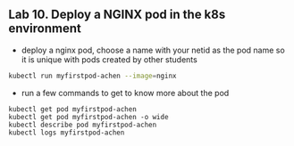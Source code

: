 ## Lab 10. Deploy a NGINX pod in the k8s environment

* deploy a nginx pod, choose a name with your netid as the pod name so it is unique with pods created by other students
```bash
kubectl run myfirstpod-achen --image=nginx
```

* run a few commands to get to know more about the pod

```
kubectl get pod myfirstpod-achen
kubectl get pod myfirstpod-achen -o wide
kubectl describe pod myfirstpod-achen
kubectl logs myfirstpod-achen
```
